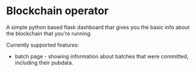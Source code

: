 # Blockchain operator

A simple python based flask dashboard that gives you the basic info about the blockchain that you're running.

Currently supported features:

* batch page - showing information about batches that were committed, including their pubdata.


